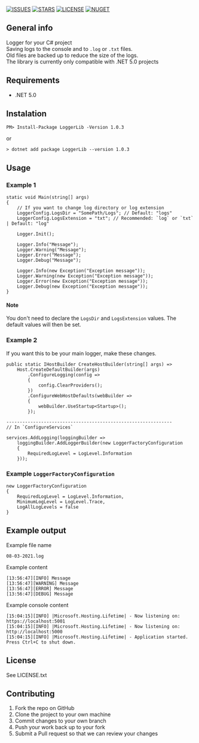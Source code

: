 [![ISSUES](https://img.shields.io/github/issues/K1mP1x/LoggerLib)](https://github.com/K1mP1x/LoggerLib/issues)
[![STARS](https://img.shields.io/github/stars/K1mP1x/LoggerLib)](https://github.com/K1mP1x/LoggerLib)
[![LICENSE](https://img.shields.io/github/license/K1mP1x/LoggerLib)](https://github.com/K1mP1x/LoggerLib/blob/main/LICENSE.txt)
[![NUGET](https://shields.io/nuget/v/loggerlib.svg)](https://www.nuget.org/packages/LoggerLib)

## General info 
Logger for your C# project<br>
Saving logs to the console and to `.log` or `.txt` files.<br>
Old files are backed up to reduce the size of the logs.<br>
The library is currently only compatible with .NET 5.0 projects

## Requirements
* .NET 5.0

## Instalation
```
PM> Install-Package LoggerLib -Version 1.0.3
```
or
```
> dotnet add package LoggerLib --version 1.0.3
```

## Usage

### Example 1
```
static void Main(string[] args)
{
    // If you want to change log directory or log extension
    LoggerConfig.LogsDir = "SomePath/Logs"; // Default: "logs"
    LoggerConfig.LogsExtension = "txt"; // Recommended: `log` or `txt` | Default: "log"
    
    Logger.Init();

    Logger.Info("Message");
    Logger.Warning("Message");
    Logger.Error("Message");
    Logger.Debug("Message");

    Logger.Info(new Exception("Exception message"));
    Logger.Warning(new Exception("Exception message"));
    Logger.Error(new Exception("Exception message"));
    Logger.Debug(new Exception("Exception message"));
}
```
#### Note
You don't need to declare the `LogsDir` and `LogsExtension` values. The default values will then be set.

### Example 2
If you want this to be your main logger, make these changes.
```
public static IHostBuilder CreateHostBuilder(string[] args) =>
    Host.CreateDefaultBuilder(args)
        .ConfigureLogging(config =>
        {
            config.ClearProviders();
        })
        .ConfigureWebHostDefaults(webBuilder =>
        {
            webBuilder.UseStartup<Startup>();
        });
        
--------------------------------------------------------------
// In `ConfigureServices`

services.AddLogging(loggingBuilder =>
    loggingBuilder.AddLoggerBuilder(new LoggerFactoryConfiguration
    {
        RequiredLogLevel = LogLevel.Information
    }));
```

### Example `LoggerFactoryConfiguration`
```
new LoggerFactoryConfiguration
{
    RequiredLogLevel = LogLevel.Information,
    MinimumLogLevel = LogLevel.Trace,
    LogAllLogLevels = false
}
```

## Example output
Example file name

```
08-03-2021.log
```
Example content

```
[13:56:47][INFO] Message
[13:56:47][WARNING] Message
[13:56:47][ERROR] Message
[13:56:47][DEBUG] Message
```

Example console content
```
[15:04:15][INFO] |Microsoft.Hosting.Lifetime| - Now listening on: https://localhost:5001
[15:04:15][INFO] |Microsoft.Hosting.Lifetime| - Now listening on: http://localhost:5000
[15:04:15][INFO] |Microsoft.Hosting.Lifetime| - Application started. Press Ctrl+C to shut down.
```

## License
See LICENSE.txt

## Contributing
1. Fork the repo on GitHub
2. Clone the project to your own machine
3. Commit changes to your own branch
4. Push your work back up to your fork
5. Submit a Pull request so that we can review your changes

